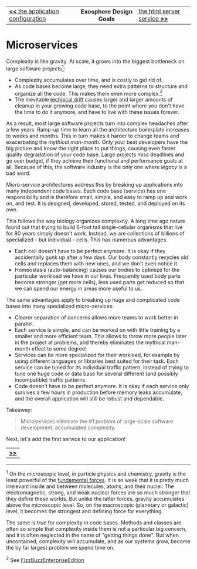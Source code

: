 <table>
  <tr>
    <td><a href="02_app_config.md"><b>&lt;&lt;</b> the application configuration </a></td>
    <th>Exosphere Design Goals</th>
    <td><a href="04_html_server.md">the html server service <b>&gt;&gt;</b></a></td>
  </tr>
</table>


# Microservices

Complexity is like gravity.
At scale,
it grows into the biggest bottleneck
on large software projects<a href="#1"><sup>1</sup></a>:
* Complexity accumulates over time, and is costly to get rid of.
* As code bases become large,
  they need extra patterns to structure and organize all the code.
  This makes them even more complex.<a href="#2"><sup>2</sup></a>
* The inevitable
  [technical drift](http://blog.codeclimate.com/blog/2013/12/19/are-you-experiencing-technical-drift/)
  causes larger and larger amounts of cleanup in your growing code base,
  to the point where you don't have the time to do it anymore,
  and have to live with these issues forever.

As a result,
most large software projects turn into complex headaches
after a few years.
Ramp-up time to learn all the architecture boilerplate increases to weeks and months.
This in turn makes it harder to change teams and
exacerbating the _mythical man-month_.
Only your best developers have the big picture
and know the right place to put things,
causing even faster quality degradation of your code base.
Large projects miss deadlines and go over budget,
if they achieve their functional and performance goals at all.
Because of this,
the software industry is the only one where _legacy_ is a bad word.

Micro-service architectures address this
by breaking up applications
into many independent code bases.
Each code base (service) has one responsibility
and is therefore small, simple, and easy to ramp up and work on, and test.
It is designed, developed, stored, tested, and deployed on its own.

This follows the way biology organizes complexity.
A long time ago nature found out that
trying to build 6-foot tall single-cellular organisms
that live for 80 years simply doesn't work.
Instead, we are collections of billions of specialized - but individual - cells.
This has numerous advantages:
* Each cell doesn't have to be perfect anymore.
  It is okay if they accidentally gunk up after a few days.
  Our body constantly recycles old cells and replaces them with new ones,
  and we don't even notice it.
* Homeostasis (auto-balancing) causes our bodies to
  optimize for the particular workload we have in our lives.
  Frequently used body parts become stronger (get more cells),
  less used parts get reduced
  so that we can spend our energy in areas more useful to us.

The same advantages apply to breaking up huge and complicated code bases
into many specialized micro-services:
* Clearer separation of concerns allows more teams to work better in parallel.
* Each service is simple, and can be worked on with little training
  by a smaller and more efficient team.
  This allows to throw more people later in the project at problems,
  and thereby eliminates the mythical man-month effect to some degree!
* Services can be more specialized for their workload,
  for example by using different languages or libraries best suited for their task.
  Each service can be tuned for its individual traffic pattern,
  instead of trying to tune one huge code or data base for several different
  (and possibly incompatible) traffic patterns.
* Code doesn't have to be perfect anymore.
  It is okay if each service only survives a few hours in production
  before memory leaks accumulate,
  and the overall application will still be robust and dependable.


Takeaway:
> Microservices eliminate the #1 problem of large-scale software development,
> accumulated complexity.

Next, let's add the first service to our application!

<table>
  <tr>
    <td><a href="04_html_server.md"><b>&gt;&gt;</b></a></td>
  </tr>
</table>


<hr>

<a name="1"><sup>1</sup></a>
On the microscopic level,
in particle physics and chemistry,
gravity is the least powerful of the [fundamental forces](https://en.wikipedia.org/wiki/Fundamental_interaction).
It is so weak that it is pretty much irrelevant inside and between molecules, atoms, and their nuclei.
The electromagnetic, strong, and weak nuclear forces are so much stronger
that they define these worlds.
But unlike the latter forces,
gravity accumulates above the microscopic level.
So, on the macroscopic (planetary or galactic) level,
it becomes the strongest and defining force for everything.

The same is true for complexity in code bases.
Methods and classes are often so simple that complexity inside them is not a particular big concern,
and it is often neglected in the name of "getting things done".
But when uncontained,
complexity will accumulate,
and as our systems grow,
become the by far largest problem we spend time on.

<a name="2"><sup>2</sup></a>
See [FizzBuzzEnterpriseEdition](https://github.com/EnterpriseQualityCoding/FizzBuzzEnterpriseEdition)
